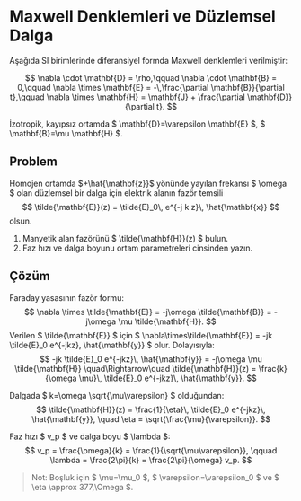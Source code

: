 # Maxwell Denklemleri ve Düzlemsel Dalga

Aşağıda SI birimlerinde diferansiyel formda Maxwell denklemleri verilmiştir:

$$
\nabla \cdot \mathbf{D} = \rho,\qquad
\nabla \cdot \mathbf{B} = 0,\qquad
\nabla \times \mathbf{E} = -\,\frac{\partial \mathbf{B}}{\partial t},\qquad
\nabla \times \mathbf{H} = \mathbf{J} + \frac{\partial \mathbf{D}}{\partial t}.
$$

İzotropik, kayıpsız ortamda $ \mathbf{D}=\varepsilon \mathbf{E} $, $ \mathbf{B}=\mu \mathbf{H} $.

## Problem

Homojen ortamda $+\hat{\mathbf{z}}$ yönünde yayılan frekansı $ \omega $ olan düzlemsel bir dalga için
elektrik alanın fazör temsili
$$
\tilde{\mathbf{E}}(z) = \tilde{E}_0\, e^{-j k z}\, \hat{\mathbf{x}}
$$
olsun.

1. Manyetik alan fazörünü $ \tilde{\mathbf{H}}(z) $ bulun.
2. Faz hızı ve dalga boyunu ortam parametreleri cinsinden yazın.

## Çözüm

Faraday yasasının fazör formu:
$$
\nabla \times \tilde{\mathbf{E}} = -j\omega \tilde{\mathbf{B}} = -j\omega \mu \tilde{\mathbf{H}}.
$$
Verilen $ \tilde{\mathbf{E}} $ için $ \nabla\times\tilde{\mathbf{E}} = -jk \tilde{E}_0 e^{-jkz}\, \hat{\mathbf{y}} $ olur.
Dolayısıyla:
$$
-jk \tilde{E}_0 e^{-jkz}\, \hat{\mathbf{y}} = -j\omega \mu \tilde{\mathbf{H}}
\quad\Rightarrow\quad
\tilde{\mathbf{H}}(z) = \frac{k}{\omega \mu}\, \tilde{E}_0 e^{-jkz}\, \hat{\mathbf{y}}.
$$

Dalgada $ k=\omega \sqrt{\mu\varepsilon} $ olduğundan:
$$
\tilde{\mathbf{H}}(z) = \frac{1}{\eta}\, \tilde{E}_0 e^{-jkz}\, \hat{\mathbf{y}},
\quad \eta = \sqrt{\frac{\mu}{\varepsilon}}.
$$

Faz hızı $ v_p $ ve dalga boyu $ \lambda $:
$$
v_p = \frac{\omega}{k} = \frac{1}{\sqrt{\mu\varepsilon}}, 
\qquad
\lambda = \frac{2\pi}{k} = \frac{2\pi}{\omega} v_p.
$$

> Not: Boşluk için $ \mu=\mu_0 $, $ \varepsilon=\varepsilon_0 $ ve $ \eta \approx 377\,\Omega $.
